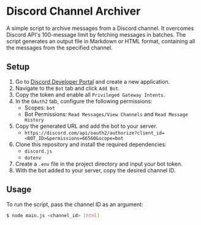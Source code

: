 # Discord Channel Archiver

A simple script to archive messages from a Discord channel. It overcomes Discord API's 100-message limit by fetching messages in batches. The script generates an output file in Markdown or HTML format, containing all the messages from the specified channel.

## Setup

1. Go to [Discord Developer Portal](https://discord.com/developers/applications) and create a new application.
2. Navigate to the `Bot` tab and click `Add Bot`.
3. Copy the token and enable all `Privileged Gateway Intents`.
4. In the `OAuth2` tab, configure the following permissions:
    - Scopes: `bot`
    - Bot Permissions: `Read Messages/View Channels` and `Read Message History`
5. Copy the generated URL and add the bot to your server.
    - `https://discord.com/api/oauth2/authorize?client_id=<BOT_ID>&permissions=66560&scope=bot`
6. Clone this repository and install the required dependencies:
    - `discord.js`
    - `dotenv`
7. Create a `.env` file in the project directory and input your bot token.
8. With the bot added to your server, copy the desired channel ID.

## Usage

To run the script, pass the channel ID as an argument:

```sh
$ node main.js <channel_id> [html]
```
